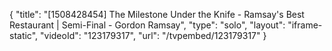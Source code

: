 {
    "title": "[1508428454] The Milestone Under the Knife - Ramsay's Best Restaurant | Semi-Final - Gordon Ramsay",
    "type": "solo",
    "layout": "iframe-static",
    "videoId": "123179317",
    "url": "\/tvpembed\/123179317"
}